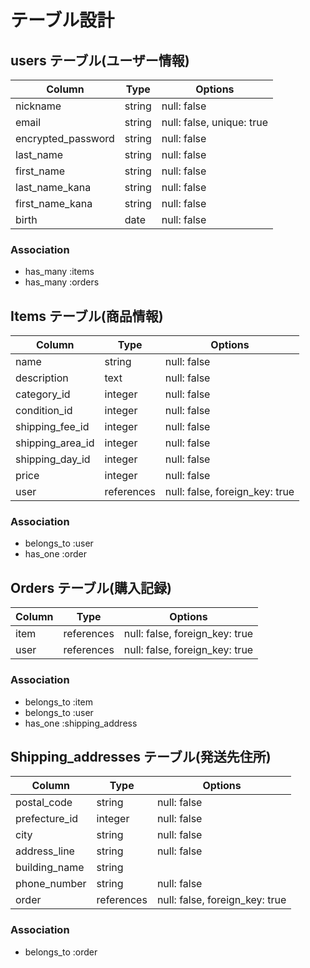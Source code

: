 # テーブル設計

## users テーブル(ユーザー情報)

| Column             | Type       | Options                   |
|--------------------|------------|---------------------------|
| nickname           | string     | null: false               |
| email              | string     | null: false, unique: true |
| encrypted_password | string     | null: false               |
| last_name          | string     | null: false               |
| first_name         | string     | null: false               |
| last_name_kana     | string     | null: false               |
| first_name_kana    | string     | null: false               |
| birth              | date       | null: false               |


### Association

* has_many :items
* has_many :orders

## Items テーブル(商品情報)

| Column              | Type       | Options                        |
|---------------------|------------|--------------------------------|
| name                | string     | null: false                    |
| description         | text       | null: false                    |
| category_id         | integer    | null: false                    |
| condition_id        | integer    | null: false                    |
| shipping_fee_id     | integer    | null: false                    |
| shipping_area_id    | integer    | null: false                    |
| shipping_day_id     | integer    | null: false                    |
| price               | integer    | null: false                    |
| user                | references | null: false, foreign_key: true |

### Association

- belongs_to :user
- has_one :order


## Orders テーブル(購入記録)

| Column            | Type       | Options                        |
|-------------------|------------|--------------------------------|
| item              | references | null: false, foreign_key: true |
| user              | references | null: false, foreign_key: true |


### Association

- belongs_to :item
- belongs_to :user
- has_one :shipping_address

## Shipping_addresses テーブル(発送先住所)

| Column            | Type       | Options                        |
|-------------------|------------|--------------------------------|
| postal_code       | string     | null: false                    |
| prefecture_id     | integer    | null: false                    |
| city              | string     | null: false                    |
| address_line      | string     | null: false                    |
| building_name     | string     |                                |
| phone_number      | string     | null: false                    |
| order             | references | null: false, foreign_key: true |



### Association

- belongs_to :order

